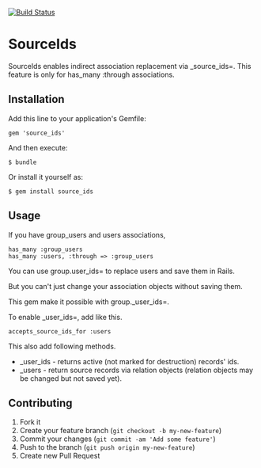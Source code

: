[![Build Status](https://travis-ci.org/nay/source_ids.png?branch=master)](https://travis-ci.org/nay/source_ids)

# SourceIds

SourceIds enables indirect association replacement via \_source_ids=.
This feature is only for has_many :through associations.

## Installation

Add this line to your application's Gemfile:

    gem 'source_ids'

And then execute:

    $ bundle

Or install it yourself as:

    $ gem install source_ids

## Usage

If you have group_users and users associations,

    has_many :group_users
    has_many :users, :through => :group_users

You can use group.user_ids= to replace users and save them in Rails.

But you can't just change your association objects without saving them.

This gem make it possible with group.\_user_ids=.

To enable \_user_ids=, add like this.

    accepts_source_ids_for :users

This also add following methods.

* \_user_ids - returns active (not marked for destruction) records' ids.
* \_users - return source records via relation objects (relation objects may be changed but not saved yet).

## Contributing

1. Fork it
2. Create your feature branch (`git checkout -b my-new-feature`)
3. Commit your changes (`git commit -am 'Add some feature'`)
4. Push to the branch (`git push origin my-new-feature`)
5. Create new Pull Request
